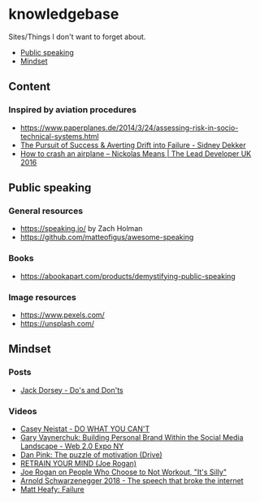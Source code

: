 # knowledgebase
Sites/Things I don't want to forget about.

* [Public speaking](#public-speaking)
* [Mindset](#mindset)

## Content

### Inspired by aviation procedures
* https://www.paperplanes.de/2014/3/24/assessing-risk-in-socio-technical-systems.html
* [The Pursuit of Success & Averting Drift into Failure - Sidney Dekker](https://www.youtube.com/watch?v=pmZ6wtOmTZU)
* [How to crash an airplane – Nickolas Means | The Lead Developer UK 2016](https://www.youtube.com/watch?v=099cHWSbAL8)

## Public speaking

### General resources
* https://speaking.io/ by Zach Holman
* https://github.com/matteofigus/awesome-speaking

### Books
* https://abookapart.com/products/demystifying-public-speaking

### Image resources
* https://www.pexels.com/
* https://unsplash.com/

## Mindset

### Posts
* [Jack Dorsey - Do's and Don'ts](https://mashable.com/2013/10/20/twitter-founder-jack-dorsey-dos-and-donts/)

### Videos

* [Casey Neistat - DO WHAT YOU CAN'T](https://www.youtube.com/watch?v=jG7dSXcfVqE)
* [Gary Vaynerchuk: Building Personal Brand Within the Social Media Landscape - Web 2.0 Expo NY](https://www.youtube.com/watch?v=EhqZ0RU95d4)
* [Dan Pink: The puzzle of motivation (Drive)](https://www.youtube.com/watch?v=rrkrvAUbU9Y)
* [RETRAIN YOUR MIND (Joe Rogan)](https://www.youtube.com/watch?v=ysTGb27yCcc)
* [Joe Rogan on People Who Choose to Not Workout, "It's Silly"](https://www.youtube.com/watch?v=d-babgLc9JQ)
* [Arnold Schwarzenegger 2018 - The speech that broke the internet](https://www.youtube.com/watch?v=u_ktRTWMX3M)
* [Matt Heafy: Failure](https://www.youtube.com/watch?v=v8iuAfyjAkA)
